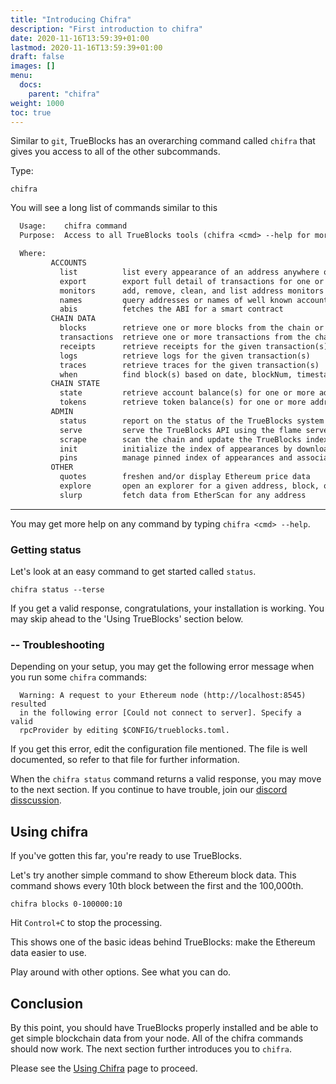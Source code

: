 ```yaml
---
title: "Introducing Chifra"
description: "First introduction to chifra"
date: 2020-11-16T13:59:39+01:00
lastmod: 2020-11-16T13:59:39+01:00
draft: false
images: []
menu:
  docs:
    parent: "chifra"
weight: 1000
toc: true
---
```


Similar to `git`, TrueBlocks has an overarching command called `chifra` that gives you access to all of the other subcommands.

Type:

```shell
chifra
```

You will see a long list of commands similar to this

```txt
  Usage:    chifra command
  Purpose:  Access to all TrueBlocks tools (chifra <cmd> --help for more).

  Where:
         ACCOUNTS
           list          list every appearance of an address anywhere on the chain
           export        export full detail of transactions for one or more addresses
           monitors      add, remove, clean, and list address monitors
           names         query addresses or names of well known accounts
           abis          fetches the ABI for a smart contract
         CHAIN DATA
           blocks        retrieve one or more blocks from the chain or local cache
           transactions  retrieve one or more transactions from the chain or local cache
           receipts      retrieve receipts for the given transaction(s)
           logs          retrieve logs for the given transaction(s)
           traces        retrieve traces for the given transaction(s)
           when          find block(s) based on date, blockNum, timestamp, or 'special'
         CHAIN STATE
           state         retrieve account balance(s) for one or more addresses at given block(s)
           tokens        retrieve token balance(s) for one or more addresses at given block(s)
         ADMIN
           status        report on the status of the TrueBlocks system
           serve         serve the TrueBlocks API using the flame server
           scrape        scan the chain and update the TrueBlocks index of appearances
           init          initialize the index of appearances by downloading Bloom filters
           pins          manage pinned index of appearances and associated Bloom filters
         OTHER
           quotes        freshen and/or display Ethereum price data
           explore       open an explorer for a given address, block, or transaction
           slurp         fetch data from EtherScan for any address
```
---
You may get more help on any command by typing `chifra <cmd> --help`.

### Getting status

Let's look at an easy command to get started called `status`.

```shell
chifra status --terse
```

If you get a valid response, congratulations, your installation is working. You may skip ahead to the 'Using TrueBlocks' section below.

### -- Troubleshooting

Depending on your setup, you may get the following error message when you run some `chifra` commands:

```shell
  Warning: A request to your Ethereum node (http://localhost:8545) resulted
  in the following error [Could not connect to server]. Specify a valid
  rpcProvider by editing $CONFIG/trueblocks.toml.
```

If you get this error, edit the configuration file mentioned. The file is well documented, so refer to that file for further information.

When the `chifra status` command returns a valid response, you may move to the next section. If
you continue to have trouble, join our [discord disscussion](https://discord.gg/kAFcZH2x7K).

## Using chifra

If you've gotten this far, you're ready to use TrueBlocks.

Let's try another simple command to show Ethereum block data. This command shows every 10th block between the first and the 100,000th.

```shell
chifra blocks 0-100000:10
```

Hit `Control+C` to stop the processing.

This shows one of the basic ideas behind TrueBlocks: make the Ethereum data easier to use.

Play around with other options. See what you can do.

## Conclusion

By this point, you should have TrueBlocks properly installed and be able to get simple blockchain data from your node. All of the chifra commands should now work. The next section further introduces you to `chifra`.

Please see the [Using Chifra](/docs/chifra/using-chifra/) page to proceed.
